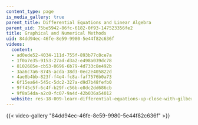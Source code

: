 ```yaml
---
content_type: page
is_media_gallery: true
parent_title: Differential Equations and Linear Algebra
parent_uid: 75be5942-86fc-6182-0f93-147523356fe2
title: Graphical and Numerical Methods
uid: 84dd94ec-46fe-8e59-9980-5e44f82c636f
videos:
  content:
  - ad0ede52-4034-111d-755f-893b77c8ce7a
  - 1f0a7e35-9153-27ad-d3a2-e498a039dc78
  - 8102685e-cb53-0696-6b79-4d733c8e492b
  - 3aa6c7a6-8745-acda-38d3-0ec2e405822d
  - 4ae8b4bb-823f-f4e4-fc8a-faf7576b0a73
  - 6f15ea64-545c-5dc2-327a-d9d7b48fefb0
  - 9ff45c5f-6c4f-b29f-c56b-e8dc2dd686cb
  - 9f8a54da-a2c0-fc07-9a4d-42b036a54012
  website: res-18-009-learn-differential-equations-up-close-with-gilbert-strang-and-cleve-moler-fall-2015
---
```



{{< video-gallery "84dd94ec-46fe-8e59-9980-5e44f82c636f" >}}

